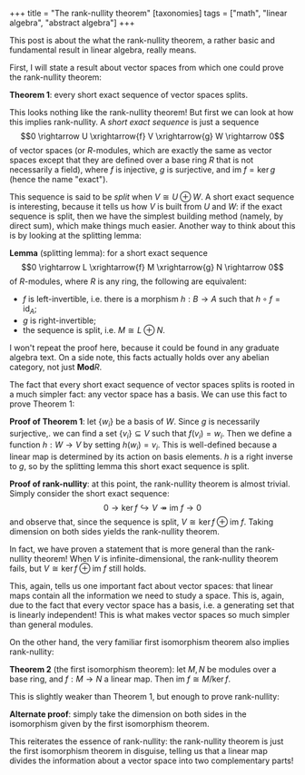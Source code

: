 +++
title = "The rank-nullity theorem"
[taxonomies]
tags = ["math", "linear algebra", "abstract algebra"]
+++

This post is about the what the rank-nullity theorem, a rather
basic and fundamental result in linear algebra, really means.

First, I will state a result about vector spaces from which 
one could prove the rank-nullity theorem:

__Theorem 1__: every short exact sequence of vector spaces splits.

This looks nothing like the rank-nullity theorem! But first we can look at
how this implies rank-nullity. A _short exact sequence_ is just a sequence
$$0 \rightarrow U \xrightarrow{f} V \xrightarrow{g} W \rightarrow 0$$
of vector spaces (or $R$-modules, which are exactly the same as vector spaces 
except that they are defined over a base ring $R$ that is not necessarily a field), 
where $f$ is injective, $g$ is surjective, and $\mathrm{im} \ f = \ker g$ (hence the name "exact").

This sequence is said to be _split_ when $V \cong U \oplus W$. A short exact sequence is 
interesting, because it tells us how $V$ is built from $U$ and $W$: if the 
exact sequence is split, then we have the simplest building method (namely, by direct sum), which 
make things much easier. Another way to think about this is by looking at the splitting lemma:

__Lemma__ (splitting lemma): for a short exact sequence 
$$0 \rightarrow L \xrightarrow{f} M \xrightarrow{g} N \rightarrow 0$$
of $R$-modules, where $R$ is any ring, the following are equivalent:
    
  * $f$ is left-invertible, i.e. there is a morphism $h : B \rightarrow A$ such 
    that $h \circ f = \mathrm{id}_A$;
  * $g$ is right-invertible;
  * the sequence is split, i.e. $M \cong L \oplus N$.
  
I won't repeat the proof here, because it could be found in any graduate algebra text. On a 
side note, this facts actually holds over any abelian category, not just $\mathbf{Mod} R$.

The fact that every short exact sequence of vector spaces splits is rooted in a much simpler 
fact: any vector space has a basis. We can use this fact to prove Theorem 1:

__Proof of Theorem 1__: let $\{w_i\}$ be a basis of $W$. Since $g$ is necessarily surjective,.
we can find a set $\{v_i\} \subseteq V$ such that $f(v_i) = w_i$. Then we define a 
function $h : W \rightarrow V$ by setting $h(w_i) = v_i$. This is well-defined because a linear 
map is determined by its action on basis elements. $h$ is a right inverse to $g$, so by the splitting 
lemma this short exact sequence is split.

__Proof of rank-nullity__: at this point, the rank-nullity theorem is almost trivial. Simply consider 
the short exact sequence:
$$0 \rightarrow \ker f \hookrightarrow V \twoheadrightarrow \mathrm{im} \ f \rightarrow 0$$
and observe that, since the sequence is split, $V \cong \ker f \oplus \mathrm{im} \ f$. Taking dimension on
both sides yields the rank-nullity theorem.

In fact, we have proven a statement that is more general than the rank-nullity theorem! When $V$ is infinite-dimensional, 
the rank-nullity theorem fails, but $V \cong \ker f \oplus \mathrm{im} \ f$ still holds.

This, again, tells us one important fact about vector spaces: that linear maps contain all the information we need to 
study a space. This is, again, due to the fact that every vector space has a basis, i.e. a generating set that is linearly 
independent! This is what makes vector spaces so much simpler than general modules.

On the other hand, the very familiar first isomorphism theorem also implies rank-nullity:

__Theorem 2__ (the first isomorphism theorem): let $M, N$ be modules over a base ring, 
and $f : M \rightarrow N$ a linear map. Then $\mathrm{im} \ f \cong M/\ker f$.

This is slightly weaker than Theorem 1, but enough to prove rank-nullity:

__Alternate proof__: simply take the dimension on both sides in the isomorphism given by the first isomorphism
theorem.

This reiterates the essence of rank-nullity: the rank-nullity theorem is just the first isomorphism theorem in 
disguise, telling us that a linear map divides the information about a vector space into two complementary parts!
